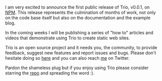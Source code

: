 <!--
template: articlepage.html
title: Trio v0.0.1 | Trio Blog
appendToTarget: true
category: releases
tag: v0.0.1
articleTitle: Trio v0.0.1
-->
I am very excited to announce the first public release of Trio, v0.0.1, on <a target="_blank" href="https://www.npmjs.com/package/@4awpawz/trio">NPM</a>. This release represents the culmination of months of work, not only on the code base itself but also on the documentation and the example blog.
<!-- end -->

In the coming weeks I will be publishing a series of "how to" articles and videos that demonstrate using Trio to create static web sites.

Trio is an open source project and it needs you, the community, to provide feedback, suggest new features and report issues and bugs. Please don't hesitate doing so <a target="_blank" href="https://github.com/4awpawz/trio/issues">here</a> and you can also reach <a target="_blank" href="https://twitter.com/jefftschwartz">me</a> on Twitter.

Pardon the shameless plug but if you enjoy using Trio please consider starring the <a target="_blank" href="https://github.com/4awpawz/trio">repo</a> and spreading the word :).